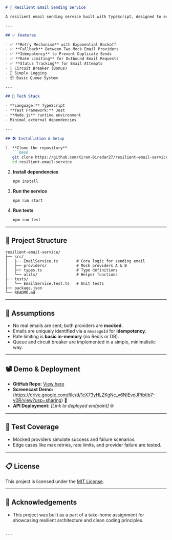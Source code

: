 
````markdown
# 📧 Resilient Email Sending Service

A resilient email sending service built with TypeScript, designed to ensure reliable email delivery using retry logic, fallback mechanisms, rate limiting, idempotency, and status tracking.

---

## ✅ Features

- ✅ **Retry Mechanism** with Exponential Backoff
- ✅ **Fallback** Between Two Mock Email Providers
- ✅ **Idempotency** to Prevent Duplicate Sends
- ✅ **Rate Limiting** for Outbound Email Requests
- ✅ **Status Tracking** for Email Attempts
- 🔄 Circuit Breaker (Bonus)
- 📝 Simple Logging
- 📦 Basic Queue System

---

## 🚀 Tech Stack

- **Language:** TypeScript
- **Test Framework:** Jest
- **Node.js** runtime environment
- Minimal external dependencies

---

## 🛠️ Installation & Setup

1. **Clone the repository**
   ```bash
   git clone https://github.com/Kiran-Biradar27/resilient-email-service.git
   cd resilient-email-service
````

2. **Install dependencies**

   ```bash
   npm install
   ```

3. **Run the service**

   ```bash
   npm run start
   ```

4. **Run tests**

   ```bash
   npm run test
   ```

---

## 📂 Project Structure

```
resilient-email-service/
├── src/
│   ├── EmailService.ts        # Core logic for sending email
│   ├── providers/             # Mock providers A & B
│   ├── types.ts               # Type definitions
│   └── utils/                 # Helper functions
├── tests/
│   └── EmailService.test.ts   # Unit tests
├── package.json
└── README.md
```

---

## 📌 Assumptions

* No real emails are sent; both providers are **mocked**.
* Emails are uniquely identified via a `messageId` for **idempotency**.
* Rate limiting is **basic in-memory** (no Redis or DB).
* Queue and circuit breaker are implemented in a simple, minimalistic way.

---

## 📽️ Demo & Deployment

* **GitHub Repo:** [View here](https://github.com/Kiran-Biradar27/resilient-email-service)
* **Screencast Demo:** (https://drive.google.com/file/d/1cX73yHLZKgNc_v6NIEvdJPtbtlb7-v0R/view?usp=sharing) 🎥
* **API Deployment:** *\[Link to deployed endpoint]* 🌐

---

## 🧪 Test Coverage

* Mocked providers simulate success and failure scenarios.
* Edge cases like max retries, rate limits, and provider failure are tested.

---

## 📋 License

This project is licensed under the [MIT License](LICENSE).

---

## 🙌 Acknowledgements

* This project was built as a part of a take-home assignment for showcasing resilient architecture and clean coding principles.

```

---
